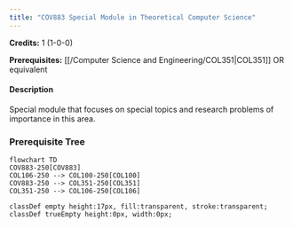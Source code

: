 ```yaml
---
title: "COV883 Special Module in Theoretical Computer Science"
---
```

**Credits:** 1 (1-0-0)

**Prerequisites:** [[/Computer Science and Engineering/COL351|COL351]] OR equivalent

#### Description
Special module that focuses on special topics and research problems of importance in this area.

### Prerequisite Tree

```mermaid
flowchart TD
COV883-250[COV883]
COL106-250 --> COL100-250[COL100]
COV883-250 --> COL351-250[COL351]
COL351-250 --> COL106-250[COL106]

classDef empty height:17px, fill:transparent, stroke:transparent;
classDef trueEmpty height:0px, width:0px;
```